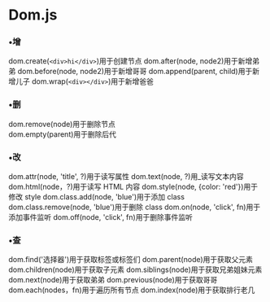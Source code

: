 # Dom.js
### •增
dom.create(`<div>hi</div>`)用于创建节点 
dom.after(node, node2)用于新增弟弟
dom.before(node, node2)用于新增哥哥 
dom.append(parent, child)用于新增儿子
dom.wrap(`<div></div>`)用于新增爸爸
### •删
dom.remove(node)用于删除节点  
dom.empty(parent)用于删除后代
### •改
dom.attr(node, 'title', ?)用于读写属性
dom.text(node, ?)用_读写文本内容
dom.html(node，?)用于读写 HTML 内容
dom.style(node, {color: 'red'})用于修改 style 
dom.class.add(node, 'blue')用于添加 class 
dom.class.remove(node, 'blue')用于删除 class 
dom.on(node, 'click', fn)用于添加事件监听
dom.off(node, 'click', fn)用于删除事件监听
### •查
dom.find('选择器')用于获取标签或标签们 
dom.parent(node)用于获取父元素
dom.children(node)用于获取子元素 
dom.siblings(node)用于获取兄弟姐妹元素 
dom.next(node)用于获取弟弟
dom.previous(node)用于获取哥哥
dom.each(nodes，fn)用于遍历所有节点 
dom.index(node)用于获取排行老几
